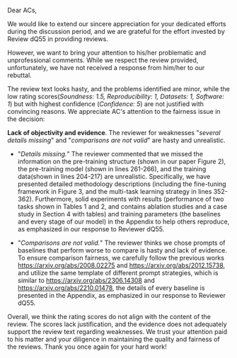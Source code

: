 Dear ACs,

We would like to extend our sincere appreciation for your dedicated efforts during the discussion period, and we are grateful for the effort invested by Review dQ55 in providing reviews.

However, we want to bring your attention to his/her problematic and unprofessional comments. While we respect the review provided, unfortunately, we have not received a response from him/her to our rebuttal.

The review text looks hasty, and the problems identified are minor, while the low rating scores(*Soundness: 1.5, Reproducibility: 1, Datasets: 1, Software: 1*) but with highest confidence (*Confidence: 5*) are not justified with convincing reasons. 
We appreciate AC's attention to the fairness issue in the decision:

**Lack of objectivity and evidence**. The reviewer for weaknesses "*several details missing*" and "*comparisons are not valid*" are hasty and unrealistic.   
 - "*Details missing.*" The reviewer commented that we missed the information on the pre-training structure (shown in our paper Figure 2), the pre-training model (shown in lines 261-266), and the training data(shown in lines 204-217) are unrealistic.
Specifically, we have presented detailed methodology descriptions (including the fine-tuning framework in Figure 3, and the multi-task learning strategy in lines 352-362).
Furthermore, solid experiments with results (performance of two tasks shown in Tables 1 and 2, and contains ablation studies and a case study in Section 4 with tables) 
and training parameters (the baselines and every stage of our model) in the Appendix to help others reproduce, as emphasized in our response to Reviewer dQ55.  

 - "*Comparisons are not valid.*" The reviewer thinks we chose prompts of baselines that perform worse to compare is hasty and lack of evidence.
To ensure comparison fairness, 
we carefully follow the previous works https://arxiv.org/abs/2008.02275 and https://arxiv.org/abs/2012.15738, and utilize the same template of different prompt strategies, which is similar 
to https://arxiv.org/abs/2306.14308 and https://arxiv.org/abs/2210.01478, the details of every baseline is presented in the Appendix, as emphasized in our response to Reviewer dQ55.


Overall, we think the rating scores do not align with the content of the review. The scores lack justification, and the evidence does not adequately support the review text regarding weaknesses.
We trust your attention paid to his matter and your diligence in maintaining the quality and fairness of the reviews. Thank you once again for your hard work!
